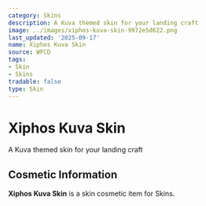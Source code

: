 ```yaml
---
category: Skins
description: A Kuva themed skin for your landing craft
image: ../images/xiphos-kuva-skin-9972e5d622.png
last_updated: '2025-09-17'
name: Xiphos Kuva Skin
source: WFCD
tags:
- Skin
- Skins
tradable: false
type: Skin
---
```


# Xiphos Kuva Skin

A Kuva themed skin for your landing craft

## Cosmetic Information

**Xiphos Kuva Skin** is a skin cosmetic item for Skins.

